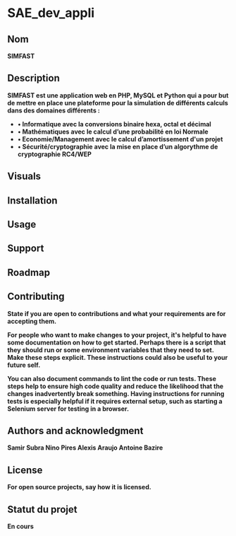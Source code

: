 # SAE_dev_appli


## Nom
<strong>SIMFAST<strong>

## Description
SIMFAST est une application web en PHP, MySQL et Python qui a pour but de mettre en place une plateforme pour la
simulation de différents calculs dans des domaines différents :
<ul>
    <li>• Informatique avec  la conversions binaire hexa, octal et décimal</li>
    <li>• Mathématiques avec le calcul d’une probabilité en loi Normale</li>
    <li>• Economie/Management avec le calcul d’amortissement d'un projet</li>
    <li>• Sécurité/cryptographie avec la mise en place d’un algorythme de cryptographie RC4/WEP</li>
</ul>

## Visuals


## Installation


## Usage


## Support


## Roadmap


## Contributing
State if you are open to contributions and what your requirements are for accepting them.

For people who want to make changes to your project, it's helpful to have some documentation on how to get started. Perhaps there is a script that they should run or some environment variables that they need to set. Make these steps explicit. These instructions could also be useful to your future self.

You can also document commands to lint the code or run tests. These steps help to ensure high code quality and reduce the likelihood that the changes inadvertently break something. Having instructions for running tests is especially helpful if it requires external setup, such as starting a Selenium server for testing in a browser.

## Authors and acknowledgment

Samir Subra
Nino Pires
Alexis Araujo
Antoine Bazire

## License
For open source projects, say how it is licensed.

## Statut du projet
En cours 

